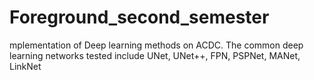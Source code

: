 # Foreground_second_semester
mplementation of Deep learning methods on ACDC. The common deep learning networks tested include UNet, UNet++, FPN, PSPNet, MANet, LinkNet
